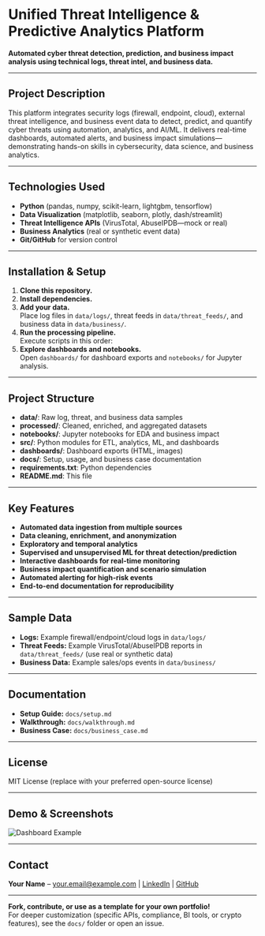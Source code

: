 # Unified Threat Intelligence & Predictive Analytics Platform

**Automated cyber threat detection, prediction, and business impact analysis using technical logs, threat intel, and business data.**

---

## **Project Description**

This platform integrates security logs (firewall, endpoint, cloud), external threat intelligence, and business event data to detect, predict, and quantify cyber threats using automation, analytics, and AI/ML. It delivers real-time dashboards, automated alerts, and business impact simulations—demonstrating hands-on skills in cybersecurity, data science, and business analytics.

---

## **Technologies Used**

- **Python** (pandas, numpy, scikit-learn, lightgbm, tensorflow)
- **Data Visualization** (matplotlib, seaborn, plotly, dash/streamlit)
- **Threat Intelligence APIs** (VirusTotal, AbuseIPDB—mock or real)
- **Business Analytics** (real or synthetic event data)
- **Git/GitHub** for version control

---

## **Installation & Setup**

1. **Clone this repository.**
2. **Install dependencies.**
3. **Add your data.**  
Place log files in `data/logs/`, threat feeds in `data/threat_feeds/`, and business data in `data/business/`.
4. **Run the processing pipeline.**  
Execute scripts in this order:
5. **Explore dashboards and notebooks.**  
Open `dashboards/` for dashboard exports and `notebooks/` for Jupyter analysis.

---

## **Project Structure**

- **data/**: Raw log, threat, and business data samples
- **processed/**: Cleaned, enriched, and aggregated datasets
- **notebooks/**: Jupyter notebooks for EDA and business impact
- **src/**: Python modules for ETL, analytics, ML, and dashboards
- **dashboards/**: Dashboard exports (HTML, images)
- **docs/**: Setup, usage, and business case documentation
- **requirements.txt**: Python dependencies
- **README.md**: This file

---

## **Key Features**

- **Automated data ingestion from multiple sources**
- **Data cleaning, enrichment, and anonymization**
- **Exploratory and temporal analytics**
- **Supervised and unsupervised ML for threat detection/prediction**
- **Interactive dashboards for real-time monitoring**
- **Business impact quantification and scenario simulation**
- **Automated alerting for high-risk events**
- **End-to-end documentation for reproducibility**

---

## **Sample Data**

- **Logs:** Example firewall/endpoint/cloud logs in `data/logs/`
- **Threat Feeds:** Example VirusTotal/AbuseIPDB reports in `data/threat_feeds/` (use real or synthetic data)
- **Business Data:** Example sales/ops events in `data/business/`

---

## **Documentation**

- **Setup Guide:** `docs/setup.md`
- **Walkthrough:** `docs/walkthrough.md`
- **Business Case:** `docs/business_case.md`

---

## **License**

MIT License (replace with your preferred open-source license)

---

## **Demo & Screenshots**

![Dashboard Example](./dashboards/dashboard_screenshot.png)

---

## **Contact**

**Your Name** – your.email@example.com | [LinkedIn]() | [GitHub]()

---

**Fork, contribute, or use as a template for your own portfolio!**  
For deeper customization (specific APIs, compliance, BI tools, or crypto features), see the `docs/` folder or open an issue.

